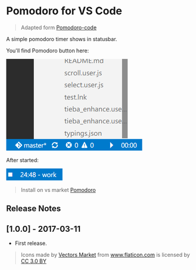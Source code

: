 # Pomodoro for VS Code

> Adapted form [Pomodoro-code](https://marketplace.visualstudio.com/items?itemName=odonno.pomodoro-code)

A simple pomodoro timer shows in statusbar.

You'll find Pomodoro button here:

![Preview](screenshot.png)

After started:

![Preview](button.png)

>Install on vs market [Pomodoro](https://marketplace.visualstudio.com/items?itemName=lkytal.pomodoro)

## Release Notes

## [1.0.0] - 2017-03-11
- First release.

> <div>Icons made by <a href="http://www.flaticon.com/authors/vectors-market" title="Vectors Market">Vectors Market</a> from <a href="http://www.flaticon.com" title="Flaticon">www.flaticon.com</a> is licensed by <a href="http://creativecommons.org/licenses/by/3.0/" title="Creative Commons BY 3.0" target="_blank">CC 3.0 BY</a></div>

